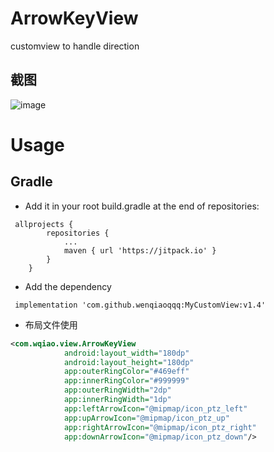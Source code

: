 # ArrowKeyView
  customview to handle direction 

## 截图
![image](https://github.com/wenqiaoqqq/MyCustomView/blob/master/raw/view.gif)


# Usage

## Gradle
* Add it in your root build.gradle at the end of repositories:
```
 allprojects {
		repositories {
			...
			maven { url 'https://jitpack.io' }
		}
	}
```
* Add the dependency
```
 implementation 'com.github.wenqiaoqqq:MyCustomView:v1.4'
```

* 布局文件使用
```xml
<com.wqiao.view.ArrowKeyView
            android:layout_width="180dp"
            android:layout_height="180dp"
            app:outerRingColor="#469eff"
            app:innerRingColor="#999999"
            app:outerRingWidth="2dp"
            app:innerRingWidth="1dp"
            app:leftArrowIcon="@mipmap/icon_ptz_left"
            app:upArrowIcon="@mipmap/icon_ptz_up"
            app:rightArrowIcon="@mipmap/icon_ptz_right"
            app:downArrowIcon="@mipmap/icon_ptz_down"/>
```
